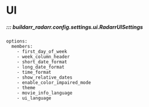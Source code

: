 # UI

##### ::: buildarr_radarr.config.settings.ui.RadarrUISettings
    options:
      members:
        - first_day_of_week
        - week_column_header
        - short_date_format
        - long_date_format
        - time_format
        - show_relative_dates
        - enable_color_impaired_mode
        - theme
        - movie_info_language
        - ui_language
